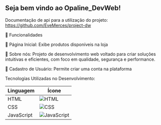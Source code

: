 ## Seja bem vindo ao Opaline_DevWeb!

Documentação de api para a utilização do projeto: https://github.com/EveMerces/project-dw 

🔧 Funcionalidades

🔹 Página Inicial: Exibe produtos disponíveis na loja

🔹 Sobre nós: Projeto de desenvolvimento web voltado para criar soluções intuitivas e eficientes, com foco em qualidade, segurança e performance.

🔹 Cadastro de Usuário: Permite criar uma conta na plataforma

Tecnologias Utilizadas no Desenvolvimento:

| Linguagem   | Ícone  |
|------------|--------|
| HTML       | ![HTML](https://cdn.jsdelivr.net/gh/devicons/devicon/icons/html5/html5-original.svg) |
| CSS        | ![CSS](https://cdn.jsdelivr.net/gh/devicons/devicon/icons/css3/css3-original.svg) |
| JavaScript | ![JavaScript](https://cdn.jsdelivr.net/gh/devicons/devicon/icons/javascript/javascript-original.svg) |
